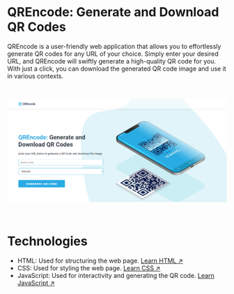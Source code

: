 # QREncode: Generate and Download QR Codes

QREncode is a user-friendly web application that allows you to effortlessly generate QR codes for any URL of your choice. Simply enter your desired URL, and QREncode will swiftly generate a high-quality QR code for you. With just a click, you can download the generated QR code image and use it in various contexts.

<img src="assets/images/qrencode.png" alt="qrencode"  style="margin: 30px auto">

# Technologies
* HTML: Used for structuring the web page. [Learn HTML ↗](https://www.w3schools.com/html/default.asp)
* CSS: Used for styling the web page. [Learn CSS ↗](https://www.w3schools.com/css/default.asp)
* JavaScript: Used for interactivity and generating the QR code. [Learn JavaScript ↗](https://www.w3schools.com/js/default.asp)


